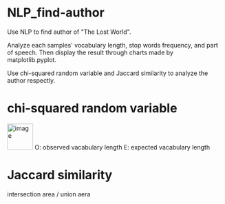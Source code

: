 # NLP_find-author

Use NLP to find author of "The Lost World".

Analyze each samples' vocabulary length, stop words frequency, and part of speech. Then display the result through charts made by matplotlib.pyplot.

Use chi-squared random variable and Jaccard similarity to analyze the author respectly.


# chi-squared random variable
<img width="60" alt="image" src="https://user-images.githubusercontent.com/99544954/179818748-99403a01-78fe-4f34-bba8-9c895c5b9b1e.png">
O: observed vacabulary length
E: expected vacabulary length

# Jaccard similarity

intersection area / union aera
